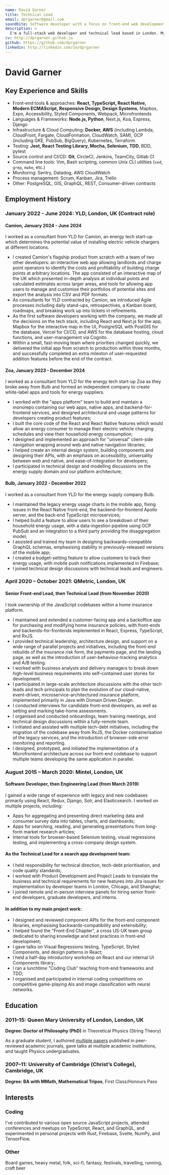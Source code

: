 ```yaml
---
name: David Garner
title: Technical Lead
email: dprgarner@gmail.com
soundbite: Software developer with a focus on front-end web development
description: >
  I'm a full-stack web developer and technical lead based in London. My primary focus is front-end development with TypeScript and React, but I also have considerable professional experience in back-end development with Node.js, Python, and Django. I place a strong emphasis on quality in all of my code, and consider code review and automated testing to be essential parts of the development process.
cv: http://dprgarner.github.io
github: https://github.com/dprgarner
linkedin: http://linkedin.com/in/dprgarner
---
```


# David Garner

## Key Experience and Skills

- Front-end tools & approaches: **React, TypeScript, React Native, Modern ECMAScript, Responsive Design, Design Systems**, Mapbox, Expo, Accessibility, Styled Components, Webpack, Microfrontends
- Languages & Frameworks: **Node.js, Python**, Next.js, Koa, Express, Django
- Infrastructure & Cloud Computing: **Docker, AWS** (including Lambda, CloudFront, Fargate, CloudFormation, CloudWatch, SAM), GCP (including GKE, PubSub, BigQuery), Kubernetes, Terraform
- Testing: **Jest, React Testing Library, Mocha, Selenium, TDD**, BDD, pytest
- Source control and CI/CD: **Git**, CircleCI, Jenkins, TeamCity, Gitlab CI
- Command line tools: Vim, Bash scripting, common Unix CLI utilities (`sed`, `grep`, `make`, etc.)
- Monitoring: Sentry, Datadog, AWS CloudWatch
- Process management: Scrum, Kanban, Jira, Trello
- Other: PostgreSQL, GIS, GraphQL, REST, Consumer-driven contracts

## Employment History

### January 2022 - June 2024: YLD, London, UK (Contract role)

#### Camion, January 2024 - June 2024

I worked as a consultant from YLD for Camion, an energy tech start-up which determines the potential value of installing electric vehicle chargers at different locations.

- I created Camion's flagship product from scratch with a team of two other developers: an interactive web app allowing landlords and charge point operators to identify the costs and profitability of building charge points at arbitrary locations. The app consisted of an interactive map of the UK which presented in-depth analysis at individual points and calculated estimates across larger areas, and tools for allowing app users to manage and customise their portfolios of potential sites and export the analysis into CSV and PDF formats.
- As consultants for YLD contracted by Camion, we introduced Agile processes including daily stand-ups, retrospectives, a Kanban board, roadmaps, and breaking work up into tickets in refinements.
- As the first software developers working with the company, we made all the decisions on the tech stack, including React and Next.js for the app, Mapbox for the interactive map in the UI, PostgreSQL with PostGIS for the database, Vercel for CI/CD, and AWS for the database hosting, cloud functions, and user-management via Cognito.
- Within a small, fast-moving team where priorities changed quickly, we delivered the initial app from scratch to production within three months, and successfully completed an extra mileston of user-requested addition features before the end of the contract.

#### Zoa, January 2023 - December 2024

I worked as a consultant from YLD for the energy tech start-up Zoa as they broke away from Bulb and formed an independent company to create white-label apps and tools for energy suppliers.

- I worked with the "apps platform" team to build and maintain a monorepo containing our web apps, native apps, and backend-for-frontend services, and designed architectural and usage patterns for developers creating product features;
- I built the core code of the React and React Native features which would allow an energy consumer to manage their electric vehicle charging schedules and view their household energy consumption;
- I designed and implemented an approach for "universal" client-side navigation wrapping around web and native navigation libraries;
- I helped create an internal design system, building components and designing their APIs, with an emphasis on accessibility, universality between web and native, and ease-of-integration for developers;
- I participated in technical design and modelling discussions on the energy supply domain and our platform architecture;

<!-- <div class="break" /> -->

#### Bulb, January 2022 - December 2022

I worked as a consultant from YLD for the energy supply company Bulb.

- I maintained the legacy energy usage charts in the mobile app, fixing issues in the React Native front-end, the backend-for-frontend Apollo server, and the back-end TypeScript microservices;
- I helped build a feature to allow users to see a breakdown of their household energy usage, with a data-ingestion pipeline using GCP PubSub and an integration to a third party providing the disaggregation model;
- I assisted and trained my team in designing backwards-compatible GraphQL schemas, emphasising stability in previously-released versions of the mobile app;
- I created a budget-setting feature to allow customers to track their energy usage, with mobile push notifications implemented in Firebase;
- I joined technical design discussions with technical leads and engineers.

### April 2020 – October 2021: QMetric, London, UK

#### **Senior Front-end Lead**, then **Technical Lead (from November 2020)**

I took ownership of the JavaScript codebases within a home insurance platform.

- I maintained and extended a customer-facing app and a backoffice app for purchasing and modifying home insurance policies, with front-ends and backends-for-frontends implemented in React, Express, TypeScript, and RxJS.
- I provided technical leadership, architecture design, and support on a wide range of parallel projects and initiatives, including the front-end rebuilds of the insurance risk form, the payments page, and the landing page, as well as the introduction of user-behaviour-tracking analytics and A/B testing.
- I worked with business analysts and delivery managers to break down high-level business requirements into self-contained user stories for development.
- I participated in large-scale architecture discussions with the other tech leads and tech principals to plan the evolution of our cloud-native, event-driven, microservice-architectured insurance platform, implemented primarily in Java with Domain Driven Design.
- I conducted interviews for candidate front-end developers, as well as setting and marking take-home assessments.
- I organised and conducted onboardings, team training meetings, and technical design discussions within a fully-remote team.
- I initiated and assisted with multiple tech-debt initiatives, including the migration of the codebase away from RxJS, the Docker containerisation of the legacy services, and the introduction of browser-side error monitoring and reporting.
- I designed, prototyped, and initiated the implementation of a Microfrontend architecture across our front-end codebase to support multiple teams developing the same application in parallel.

<!-- ---
<div class="break" />
-->

### **August 2015 – March 2020**: Mintel, London, UK

#### **Software Developer**, then **Engineering Lead (from March 2019)**

I gained a wide range of experience with legacy and new codebases primarily using React, Redux, Django, Solr, and Elasticsearch. I worked on multiple projects, including:

- Apps for aggregating and presenting direct marketing data and consumer survey data into tables, charts, and dashboards;
- Apps for searching, reading, and generating presentations from long-form market research articles;
- Internal tools for browser-based Selenium testing, visual regressions testing, and implementing a cross-company design system.

#### As the Technical Lead for a search app development team:

- I held responsibility for technical direction, tech-debt prioritisation, and code quality standards;
- I worked with Product Development and Project Leads to translate the business and technical requirements for new features into Jira issues for implementation by developer teams in London, Chicago, and Shanghai;
- I joined remote and in-person interview panels for hiring senior front-end developers, graduate developers, and interns.

#### In addition to my main project work:

- I designed and reviewed component APIs for the front-end component libraries, emphasising backwards-compatibility and extensibility;
- I helped found the "Front-End Chapter", a cross US-UK team group dedicated to sharing knowledge and best practices in front-end development;
- I gave talks on Visual Regressions testing, TypeScript, Styled Components, and design patterns in React;
- I held a half-day introductory workshop on React and our internal UI Components library;
- I ran a lunchtime "Coding Club" teaching front-end frameworks and TDD;
- I organised and participated in internal coding competitions on competitive game-playing AIs and image classification with neural networks.

## Education

### **2011–15: Queen Mary University of London**, London, UK

**Degree: Doctor of Philosophy (PhD)** in Theoretical Physics (String Theory)

As a graduate student, I authored [multiple papers](https://arxiv.org/search/hep-th?searchtype=author&query=Garner%2C+D) published in peer-reviewed academic journals, gave talks at multiple academic institutions, and taught Physics undergraduates.

### **2007–11: University of Cambridge** (Christ’s College), Cambridge, UK

**Degree: BA with MMath, Mathematical Tripos**, First Class/Honours Pass

## Interests

### Coding

I've contributed to various open source JavaScript projects, attended conferences and meetups on TypeScript, React, and GraphQL, and experimented in personal projects with Rust, Firebase, Svelte, NumPy, and TensorFlow.

### Other

Board games, heavy metal, folk, sci-fi, fantasy, festivals, travelling, running, craft beer
